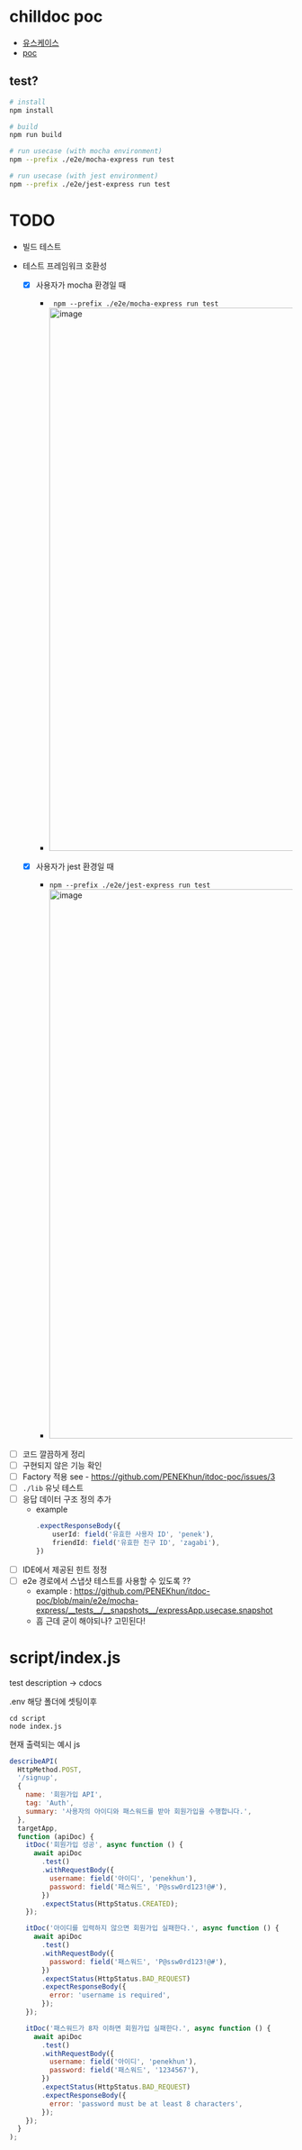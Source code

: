 # chilldoc poc

- [유스케이스](https://github.com/PENEKhun/itdoc-poc/blob/main/e2e)
- [poc](https://github.com/PENEKhun/itdoc-poc/tree/main/lib)
## test?

```bash
# install
npm install

# build
npm run build

# run usecase (with mocha environment)
npm --prefix ./e2e/mocha-express run test

# run usecase (with jest environment)
npm --prefix ./e2e/jest-express run test
```


# TODO

- 빌드 테스트

- 테스트 프레임워크 호환성
    - [x] 사용자가 mocha 환경일 때
        - ` npm --prefix ./e2e/mocha-express run test`
        - <img width="964" alt="image" src="https://github.com/user-attachments/assets/88f5a9cd-d6fb-4b6f-9d88-39f1c672808d" />

    - [x] 사용자가 jest 환경일 때
        - `npm --prefix ./e2e/jest-express run test`
        - <img width="975" alt="image" src="https://github.com/user-attachments/assets/e37bed75-aaa3-43e4-8206-771ee400bb27" />

- [ ] 코드 깔끔하게 정리
- [ ] 구현되지 않은 기능 확인
- [ ] Factory 적용 see - https://github.com/PENEKhun/itdoc-poc/issues/3
- [ ] `./lib` 유닛 테스트
- [ ] 응답 데이터 구조 정의 추가
    - example
      ```ts
      .expectResponseBody({
          userId: field('유효한 사용자 ID', 'penek'),
          friendId: field('유효한 친구 ID', 'zagabi'),
      })
      ```
- [ ] IDE에서 제공된 힌트 정정
- [ ] e2e 경로에서 스냅샷 테스트를 사용할 수 있도록 ??
  - example : https://github.com/PENEKhun/itdoc-poc/blob/main/e2e/mocha-express/__tests__/__snapshots__/expressApp.usecase.snapshot
  - 흠 근데 굳이 해야되나? 고민된다!


# script/index.js
test description -> cdocs

.env 해당 폴더에 셋팅이후
```
cd script
node index.js
```

현재 출력되는 예시 js
```js
describeAPI(
  HttpMethod.POST,
  '/signup',
  {
    name: '회원가입 API',
    tag: 'Auth',
    summary: '사용자의 아이디와 패스워드를 받아 회원가입을 수행합니다.',
  },
  targetApp,
  function (apiDoc) {
    itDoc('회원가입 성공', async function () {
      await apiDoc
        .test()
        .withRequestBody({
          username: field('아이디', 'penekhun'),
          password: field('패스워드', 'P@ssw0rd123!@#'),
        })
        .expectStatus(HttpStatus.CREATED);
    });

    itDoc('아이디를 입력하지 않으면 회원가입 실패한다.', async function () {
      await apiDoc
        .test()
        .withRequestBody({
          password: field('패스워드', 'P@ssw0rd123!@#'),
        })
        .expectStatus(HttpStatus.BAD_REQUEST)
        .expectResponseBody({
          error: 'username is required',
        });
    });

    itDoc('패스워드가 8자 이하면 회원가입 실패한다.', async function () {
      await apiDoc
        .test()
        .withRequestBody({
          username: field('아이디', 'penekhun'),
          password: field('패스워드', '1234567'),
        })
        .expectStatus(HttpStatus.BAD_REQUEST)
        .expectResponseBody({
          error: 'password must be at least 8 characters',
        });
    });
  }
);

```
